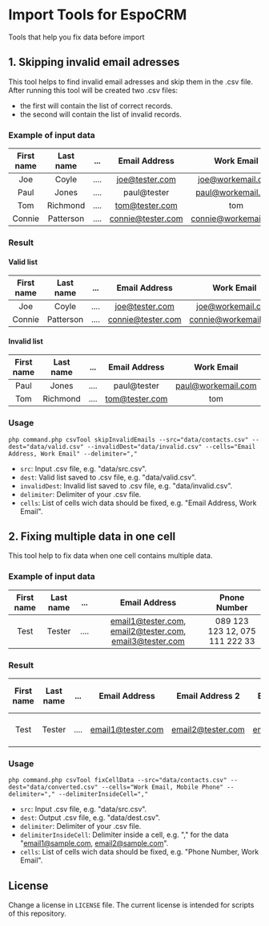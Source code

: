 # Import Tools for EspoCRM

Tools that help you fix data before import

## 1. Skipping invalid email adresses

This tool helps to find invalid email adresses and skip them in the .csv file.
After running this tool will be created two .csv files:

- the first will contain the list of correct records.
- the second will contain the list of invalid records.

### Example of input data

| First name | Last name |  ... | Email Address | Work Email |
|:----:|:----:|:----:| :----:| :----:|
| Joe |  Coyle | .... | joe@tester.com | joe@workemail.com |
| Paul | Jones | .... | paul@tester | paul@workemail.com |
| Tom |  Richmond | .... | tom@tester.com | tom |
| Connie |  Patterson | .... | connie@tester.com | connie@workemail.com  |

### Result

#### Valid list

| First name | Last name |  ... | Email Address | Work Email |
|:----:|:----:|:----:| :----:| :----:|
| Joe |  Coyle | .... | joe@tester.com | joe@workemail.com |
| Connie |  Patterson | .... | connie@tester.com | connie@workemail.com  |

#### Invalid list

| First name | Last name |  ... | Email Address | Work Email |
|:----:|:----:|:----:| :----:| :----:|
| Paul | Jones | .... | paul@tester | paul@workemail.com |
| Tom |  Richmond | .... | tom@tester.com | tom |

### Usage

```
php command.php csvTool skipInvalidEmails --src="data/contacts.csv" --dest="data/valid.csv" --invalidDest="data/invalid.csv" --cells="Email Address, Work Email" --delimiter=","
```

- `src`: Input .csv file, e.g. "data/src.csv".
- `dest`: Valid list saved to .csv file, e.g. "data/valid.csv".
- `invalidDest`: Invalid list saved to .csv file, e.g. "data/invalid.csv".
- `delimiter`: Delimiter of your .csv file.
- `cells`: List of cells wich data should be fixed, e.g. "Email Address, Work Email".

## 2. Fixing multiple data in one cell

This tool help to fix data when one cell contains multiple data.

### Example of input data

| First name | Last name |  ... | Email Address | Pnone Number |
|:----:|:----:|:----:| :----:| :----:|
| Test |  Tester | .... | email1@tester.com, email2@tester.com, email3@tester.com | 089 123 123 12, 075 111 222 33 |

### Result

| First name | Last name |  ... | Email Address | Email Address 2 | Email Address 3 | Pnone Number | Pnone Number 2 |
|:----:|:----:|:----:| :----:| :----:|:----:|:----:|:----:|
| Test |  Tester | .... | email1@tester.com | email2@tester.com | email3@tester.com | 089 123 123 12 | 075 111 222 33 |

### Usage

```
php command.php csvTool fixCellData --src="data/contacts.csv" --dest="data/converted.csv" --cells="Work Email, Mobile Phone" --delimiter="," --delimiterInsideCell=","
```

- `src`: Input .csv file, e.g. "data/src.csv".
- `dest`: Output .csv file, e.g. "data/dest.csv".
- `delimiter`: Delimiter of your .csv file.
- `delimiterInsideCell`: Delimiter inside a cell, e.g. "," for the data "email1@sample.com, email2@sample.com".
- `cells`: List of cells wich data should be fixed, e.g. "Phone Number, Work Email".

## License

Change a license in `LICENSE` file. The current license is intended for scripts of this repository.
